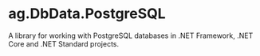 # ag.DbData.PostgreSQL
A library for working with PostgreSQL databases in .NET Framework, .NET Core and .NET Standard projects.
